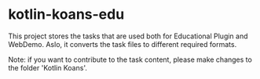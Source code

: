 # kotlin-koans-edu

This project stores the tasks that are used both for Educational Plugin and WebDemo. 
Aslo, it converts the task files to different required formats.

Note: if you want to contribute to the task content, please make changes to the folder 'Kotlin Koans'.
